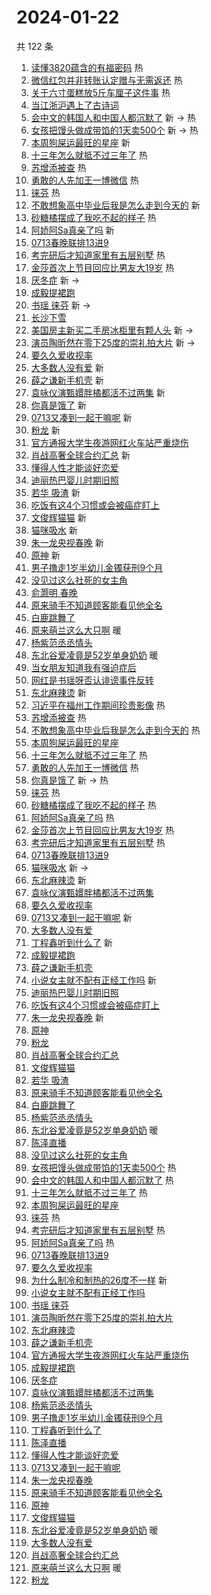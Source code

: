 # 2024-01-22

共 122 条

<!-- BEGIN -->
<!-- 最后更新时间 Mon Jan 22 2024 02:16:02 GMT+0800 (China Standard Time) -->

1. [读懂3820蕴含的有福密码](https://s.weibo.com//weibo?q=%23%E8%AF%BB%E6%87%823820%E8%95%B4%E5%90%AB%E7%9A%84%E6%9C%89%E7%A6%8F%E5%AF%86%E7%A0%81%23&Refer=new_time)
   热
1. [微信红包并非转账认定赠与无需返还](https://s.weibo.com//weibo?q=%23%E5%BE%AE%E4%BF%A1%E7%BA%A2%E5%8C%85%E5%B9%B6%E9%9D%9E%E8%BD%AC%E8%B4%A6%E8%AE%A4%E5%AE%9A%E8%B5%A0%E4%B8%8E%E6%97%A0%E9%9C%80%E8%BF%94%E8%BF%98%23&t=31&band_rank=1&Refer=top)
   热
1. [关于六寸蛋糕放5斤车厘子这件事](https://s.weibo.com//weibo?q=%23%E5%85%B3%E4%BA%8E%E5%85%AD%E5%AF%B8%E8%9B%8B%E7%B3%95%E6%94%BE5%E6%96%A4%E8%BD%A6%E5%8E%98%E5%AD%90%E8%BF%99%E4%BB%B6%E4%BA%8B%23&t=31&band_rank=2&Refer=top)
   热
1. [当江浙沪遇上了古诗词](https://s.weibo.com//weibo?q=%23%E5%BD%93%E6%B1%9F%E6%B5%99%E6%B2%AA%E9%81%87%E4%B8%8A%E4%BA%86%E5%8F%A4%E8%AF%97%E8%AF%8D%23&t=31&band_rank=3&Refer=top)
1. [会中文的韩国人和中国人都沉默了](https://s.weibo.com//weibo?q=%23%E4%BC%9A%E4%B8%AD%E6%96%87%E7%9A%84%E9%9F%A9%E5%9B%BD%E4%BA%BA%E5%92%8C%E4%B8%AD%E5%9B%BD%E4%BA%BA%E9%83%BD%E6%B2%89%E9%BB%98%E4%BA%86%23&t=31&band_rank=4&Refer=top)
   新 -> 热
1. [女孩把馒头做成带馅的1天卖500个](https://s.weibo.com//weibo?q=%23%E5%A5%B3%E5%AD%A9%E6%8A%8A%E9%A6%92%E5%A4%B4%E5%81%9A%E6%88%90%E5%B8%A6%E9%A6%85%E7%9A%841%E5%A4%A9%E5%8D%96500%E4%B8%AA%23&t=31&band_rank=5&Refer=top)
   新 -> 热
1. [本周狗屎运最旺的星座](https://s.weibo.com//weibo?q=%E6%9C%AC%E5%91%A8%E7%8B%97%E5%B1%8E%E8%BF%90%E6%9C%80%E6%97%BA%E7%9A%84%E6%98%9F%E5%BA%A7&t=31&band_rank=6&Refer=top)
   新
1. [十三年怎么就抵不过三年了](https://s.weibo.com//weibo?q=%23%E5%8D%81%E4%B8%89%E5%B9%B4%E6%80%8E%E4%B9%88%E5%B0%B1%E6%8A%B5%E4%B8%8D%E8%BF%87%E4%B8%89%E5%B9%B4%E4%BA%86%23&t=31&band_rank=7&Refer=top)
   热
1. [苏增添被查](https://s.weibo.com//weibo?q=%23%E8%8B%8F%E5%A2%9E%E6%B7%BB%E8%A2%AB%E6%9F%A5%23&t=31&band_rank=8&Refer=top)
   热
1. [勇敢的人先加王一博微信](https://s.weibo.com//weibo?q=%E5%8B%87%E6%95%A2%E7%9A%84%E4%BA%BA%E5%85%88%E5%8A%A0%E7%8E%8B%E4%B8%80%E5%8D%9A%E5%BE%AE%E4%BF%A1&t=31&band_rank=9&Refer=top)
   热
1. [徕芬](https://s.weibo.com//weibo?q=%E5%BE%95%E8%8A%AC&t=31&band_rank=10&Refer=top)
   热
1. [不敢想象高中毕业后我是怎么走到今天的](https://s.weibo.com//weibo?q=%E4%B8%8D%E6%95%A2%E6%83%B3%E8%B1%A1%E9%AB%98%E4%B8%AD%E6%AF%95%E4%B8%9A%E5%90%8E%E6%88%91%E6%98%AF%E6%80%8E%E4%B9%88%E8%B5%B0%E5%88%B0%E4%BB%8A%E5%A4%A9%E7%9A%84&t=31&band_rank=11&Refer=top)
   新
1. [砂糖橘摆成了我吃不起的样子](https://s.weibo.com//weibo?q=%23%E7%A0%82%E7%B3%96%E6%A9%98%E6%91%86%E6%88%90%E4%BA%86%E6%88%91%E5%90%83%E4%B8%8D%E8%B5%B7%E7%9A%84%E6%A0%B7%E5%AD%90%23&t=31&band_rank=12&Refer=top)
   热
1. [阿娇阿Sa真亲了吗](https://s.weibo.com//weibo?q=%E9%98%BF%E5%A8%87%E9%98%BFSa%E7%9C%9F%E4%BA%B2%E4%BA%86%E5%90%97&t=31&band_rank=13&Refer=top)
   新
1. [0713春晚联排13进9](https://s.weibo.com//weibo?q=%230713%E6%98%A5%E6%99%9A%E8%81%94%E6%8E%9213%E8%BF%9B9%23&t=31&band_rank=14&Refer=top)
1. [考完研后才知道家里有五层别墅](https://s.weibo.com//weibo?q=%23%E8%80%83%E5%AE%8C%E7%A0%94%E5%90%8E%E6%89%8D%E7%9F%A5%E9%81%93%E5%AE%B6%E9%87%8C%E6%9C%89%E4%BA%94%E5%B1%82%E5%88%AB%E5%A2%85%23&t=31&band_rank=15&Refer=top)
   热
1. [金莎首次上节目回应比男友大19岁](https://s.weibo.com//weibo?q=%23%E9%87%91%E8%8E%8E%E9%A6%96%E6%AC%A1%E4%B8%8A%E8%8A%82%E7%9B%AE%E5%9B%9E%E5%BA%94%E6%AF%94%E7%94%B7%E5%8F%8B%E5%A4%A719%E5%B2%81%23&t=31&band_rank=16&Refer=top)
   热
1. [厌冬症](https://s.weibo.com//weibo?q=%E5%8E%8C%E5%86%AC%E7%97%87&t=31&band_rank=17&Refer=top)
   新 ->
1. [成毅提裙跑](https://s.weibo.com//weibo?q=%23%E6%88%90%E6%AF%85%E6%8F%90%E8%A3%99%E8%B7%91%23&t=31&band_rank=18&Refer=top)
1. [书瑶 徕芬](https://s.weibo.com//weibo?q=%E4%B9%A6%E7%91%B6%20%E5%BE%95%E8%8A%AC&t=31&band_rank=19&Refer=top)
   新 ->
1. [长沙下雪](https://s.weibo.com//weibo?q=%E9%95%BF%E6%B2%99%E4%B8%8B%E9%9B%AA&t=31&band_rank=20&Refer=top)
1. [美国房主新买二手房冰柜里有颗人头](https://s.weibo.com//weibo?q=%23%E7%BE%8E%E5%9B%BD%E6%88%BF%E4%B8%BB%E6%96%B0%E4%B9%B0%E4%BA%8C%E6%89%8B%E6%88%BF%E5%86%B0%E6%9F%9C%E9%87%8C%E6%9C%89%E9%A2%97%E4%BA%BA%E5%A4%B4%23&t=31&band_rank=21&Refer=top)
   新 ->
1. [演员陶昕然在零下25度的崇礼拍大片](https://s.weibo.com//weibo?q=%23%E6%BC%94%E5%91%98%E9%99%B6%E6%98%95%E7%84%B6%E5%9C%A8%E9%9B%B6%E4%B8%8B25%E5%BA%A6%E7%9A%84%E5%B4%87%E7%A4%BC%E6%8B%8D%E5%A4%A7%E7%89%87%23&t=31&band_rank=22&Refer=top)
   新 ->
1. [要久久爱收视率](https://s.weibo.com//weibo?q=%E8%A6%81%E4%B9%85%E4%B9%85%E7%88%B1%E6%94%B6%E8%A7%86%E7%8E%87&t=31&band_rank=23&Refer=top)
1. [大多数人没有爱](https://s.weibo.com//weibo?q=%E5%A4%A7%E5%A4%9A%E6%95%B0%E4%BA%BA%E6%B2%A1%E6%9C%89%E7%88%B1&t=31&band_rank=24&Refer=top)
   新
1. [薛之谦新手机壳](https://s.weibo.com//weibo?q=%23%E8%96%9B%E4%B9%8B%E8%B0%A6%E6%96%B0%E6%89%8B%E6%9C%BA%E5%A3%B3%23&t=31&band_rank=25&Refer=top)
   新
1. [袁咏仪演甄嬛胖橘都活不过两集](https://s.weibo.com//weibo?q=%E8%A2%81%E5%92%8F%E4%BB%AA%E6%BC%94%E7%94%84%E5%AC%9B%E8%83%96%E6%A9%98%E9%83%BD%E6%B4%BB%E4%B8%8D%E8%BF%87%E4%B8%A4%E9%9B%86&t=31&band_rank=26&Refer=top)
   新
1. [你真是饿了](https://s.weibo.com//weibo?q=%E4%BD%A0%E7%9C%9F%E6%98%AF%E9%A5%BF%E4%BA%86&t=31&band_rank=27&Refer=top)
   新
1. [0713又凑到一起干嘛呢](https://s.weibo.com//weibo?q=%230713%E5%8F%88%E5%87%91%E5%88%B0%E4%B8%80%E8%B5%B7%E5%B9%B2%E5%98%9B%E5%91%A2%23&t=31&band_rank=28&Refer=top)
   新
1. [粉龙](https://s.weibo.com//weibo?q=%E7%B2%89%E9%BE%99&t=31&band_rank=29&Refer=top)
   新
1. [官方通报大学生夜游网红火车站严重烧伤](https://s.weibo.com//weibo?q=%23%E5%AE%98%E6%96%B9%E9%80%9A%E6%8A%A5%E5%A4%A7%E5%AD%A6%E7%94%9F%E5%A4%9C%E6%B8%B8%E7%BD%91%E7%BA%A2%E7%81%AB%E8%BD%A6%E7%AB%99%E4%B8%A5%E9%87%8D%E7%83%A7%E4%BC%A4%23&t=31&band_rank=30&Refer=top)
1. [肖战高奢全球合约汇总](https://s.weibo.com//weibo?q=%23%E8%82%96%E6%88%98%E9%AB%98%E5%A5%A2%E5%85%A8%E7%90%83%E5%90%88%E7%BA%A6%E6%B1%87%E6%80%BB%23&t=31&band_rank=31&Refer=top)
   新
1. [懂得人性才能谈好恋爱](https://s.weibo.com//weibo?q=%23%E6%87%82%E5%BE%97%E4%BA%BA%E6%80%A7%E6%89%8D%E8%83%BD%E8%B0%88%E5%A5%BD%E6%81%8B%E7%88%B1%23&t=31&band_rank=32&Refer=top)
1. [迪丽热巴婴儿时期旧照](https://s.weibo.com//weibo?q=%23%E8%BF%AA%E4%B8%BD%E7%83%AD%E5%B7%B4%E5%A9%B4%E5%84%BF%E6%97%B6%E6%9C%9F%E6%97%A7%E7%85%A7%23&t=31&band_rank=33&Refer=top)
1. [若华 吸渣](https://s.weibo.com//weibo?q=%E8%8B%A5%E5%8D%8E%20%E5%90%B8%E6%B8%A3&t=31&band_rank=34&Refer=top)
   新
1. [吃饭有这4个习惯或会被癌症盯上](https://s.weibo.com//weibo?q=%23%E5%90%83%E9%A5%AD%E6%9C%89%E8%BF%994%E4%B8%AA%E4%B9%A0%E6%83%AF%E6%88%96%E4%BC%9A%E8%A2%AB%E7%99%8C%E7%97%87%E7%9B%AF%E4%B8%8A%23&t=31&band_rank=35&Refer=top)
1. [文俊辉猫猫](https://s.weibo.com//weibo?q=%E6%96%87%E4%BF%8A%E8%BE%89%E7%8C%AB%E7%8C%AB&t=31&band_rank=36&Refer=top)
   新
1. [猫咪吸水](https://s.weibo.com//weibo?q=%E7%8C%AB%E5%92%AA%E5%90%B8%E6%B0%B4&t=31&band_rank=37&Refer=top)
   新
1. [朱一龙央视春晚](https://s.weibo.com//weibo?q=%23%E6%9C%B1%E4%B8%80%E9%BE%99%E5%A4%AE%E8%A7%86%E6%98%A5%E6%99%9A%23&t=31&band_rank=38&Refer=top)
   新
1. [原神](https://s.weibo.com//weibo?q=%E5%8E%9F%E7%A5%9E&t=31&band_rank=39&Refer=top)
   新
1. [男子撸走1岁半幼儿金镯获刑9个月](https://s.weibo.com//weibo?q=%23%E7%94%B7%E5%AD%90%E6%92%B8%E8%B5%B01%E5%B2%81%E5%8D%8A%E5%B9%BC%E5%84%BF%E9%87%91%E9%95%AF%E8%8E%B7%E5%88%919%E4%B8%AA%E6%9C%88%23&t=31&band_rank=40&Refer=top)
1. [没见过这么社死的女主角](https://s.weibo.com//weibo?q=%23%E6%B2%A1%E8%A7%81%E8%BF%87%E8%BF%99%E4%B9%88%E7%A4%BE%E6%AD%BB%E7%9A%84%E5%A5%B3%E4%B8%BB%E8%A7%92%23&t=31&band_rank=41&Refer=top)
1. [俞灏明 春晚](https://s.weibo.com//weibo?q=%E4%BF%9E%E7%81%8F%E6%98%8E%20%E6%98%A5%E6%99%9A&t=31&band_rank=42&Refer=top)
1. [原来骑手不知道顾客能看见他全名](https://s.weibo.com//weibo?q=%23%E5%8E%9F%E6%9D%A5%E9%AA%91%E6%89%8B%E4%B8%8D%E7%9F%A5%E9%81%93%E9%A1%BE%E5%AE%A2%E8%83%BD%E7%9C%8B%E8%A7%81%E4%BB%96%E5%85%A8%E5%90%8D%23&t=31&band_rank=43&Refer=top)
1. [白鹿跳舞了](https://s.weibo.com//weibo?q=%23%E7%99%BD%E9%B9%BF%E8%B7%B3%E8%88%9E%E4%BA%86%23&t=31&band_rank=44&Refer=top)
1. [原来萌兰这么大只啊](https://s.weibo.com//weibo?q=%23%E5%8E%9F%E6%9D%A5%E8%90%8C%E5%85%B0%E8%BF%99%E4%B9%88%E5%A4%A7%E5%8F%AA%E5%95%8A%23&t=31&band_rank=45&Refer=top)
   暖
1. [杨紫范丞丞情头](https://s.weibo.com//weibo?q=%23%E6%9D%A8%E7%B4%AB%E8%8C%83%E4%B8%9E%E4%B8%9E%E6%83%85%E5%A4%B4%23&t=31&band_rank=46&Refer=top)
1. [东北谷爱凌竟是52岁单身奶奶](https://s.weibo.com//weibo?q=%23%E4%B8%9C%E5%8C%97%E8%B0%B7%E7%88%B1%E5%87%8C%E7%AB%9F%E6%98%AF52%E5%B2%81%E5%8D%95%E8%BA%AB%E5%A5%B6%E5%A5%B6%23&t=31&band_rank=47&Refer=top)
   暖
1. [当女朋友知道我有强迫症后](https://s.weibo.com//weibo?q=%E5%BD%93%E5%A5%B3%E6%9C%8B%E5%8F%8B%E7%9F%A5%E9%81%93%E6%88%91%E6%9C%89%E5%BC%BA%E8%BF%AB%E7%97%87%E5%90%8E&t=31&band_rank=48&Refer=top)
1. [网红是书瑶呀否认诽谤事件反转](https://s.weibo.com//weibo?q=%23%E7%BD%91%E7%BA%A2%E6%98%AF%E4%B9%A6%E7%91%B6%E5%91%80%E5%90%A6%E8%AE%A4%E8%AF%BD%E8%B0%A4%E4%BA%8B%E4%BB%B6%E5%8F%8D%E8%BD%AC%23&t=31&band_rank=49&Refer=top)
1. [东北麻辣烫](https://s.weibo.com//weibo?q=%E4%B8%9C%E5%8C%97%E9%BA%BB%E8%BE%A3%E7%83%AB&t=31&band_rank=50&Refer=top)
   新
1. [习近平在福州工作期间珍贵影像](https://s.weibo.com//weibo?q=%23%E4%B9%A0%E8%BF%91%E5%B9%B3%E5%9C%A8%E7%A6%8F%E5%B7%9E%E5%B7%A5%E4%BD%9C%E6%9C%9F%E9%97%B4%E7%8F%8D%E8%B4%B5%E5%BD%B1%E5%83%8F%23&Refer=new_time)
   热
1. [苏增添被查](https://s.weibo.com//weibo?q=%23%E8%8B%8F%E5%A2%9E%E6%B7%BB%E8%A2%AB%E6%9F%A5%23&t=31&band_rank=6&Refer=top)
   热
1. [不敢想象高中毕业后我是怎么走到今天的](https://s.weibo.com//weibo?q=%E4%B8%8D%E6%95%A2%E6%83%B3%E8%B1%A1%E9%AB%98%E4%B8%AD%E6%AF%95%E4%B8%9A%E5%90%8E%E6%88%91%E6%98%AF%E6%80%8E%E4%B9%88%E8%B5%B0%E5%88%B0%E4%BB%8A%E5%A4%A9%E7%9A%84&t=31&band_rank=7&Refer=top)
   热
1. [本周狗屎运最旺的星座](https://s.weibo.com//weibo?q=%E6%9C%AC%E5%91%A8%E7%8B%97%E5%B1%8E%E8%BF%90%E6%9C%80%E6%97%BA%E7%9A%84%E6%98%9F%E5%BA%A7&t=31&band_rank=8&Refer=top)
1. [十三年怎么就抵不过三年了](https://s.weibo.com//weibo?q=%23%E5%8D%81%E4%B8%89%E5%B9%B4%E6%80%8E%E4%B9%88%E5%B0%B1%E6%8A%B5%E4%B8%8D%E8%BF%87%E4%B8%89%E5%B9%B4%E4%BA%86%23&t=31&band_rank=9&Refer=top)
   热
1. [勇敢的人先加王一博微信](https://s.weibo.com//weibo?q=%E5%8B%87%E6%95%A2%E7%9A%84%E4%BA%BA%E5%85%88%E5%8A%A0%E7%8E%8B%E4%B8%80%E5%8D%9A%E5%BE%AE%E4%BF%A1&t=31&band_rank=10&Refer=top)
   热
1. [你真是饿了](https://s.weibo.com//weibo?q=%E4%BD%A0%E7%9C%9F%E6%98%AF%E9%A5%BF%E4%BA%86&t=31&band_rank=11&Refer=top)
   新 -> 热
1. [徕芬](https://s.weibo.com//weibo?q=%E5%BE%95%E8%8A%AC&t=31&band_rank=12&Refer=top)
   热
1. [砂糖橘摆成了我吃不起的样子](https://s.weibo.com//weibo?q=%23%E7%A0%82%E7%B3%96%E6%A9%98%E6%91%86%E6%88%90%E4%BA%86%E6%88%91%E5%90%83%E4%B8%8D%E8%B5%B7%E7%9A%84%E6%A0%B7%E5%AD%90%23&t=31&band_rank=13&Refer=top)
   热
1. [阿娇阿Sa真亲了吗](https://s.weibo.com//weibo?q=%E9%98%BF%E5%A8%87%E9%98%BFSa%E7%9C%9F%E4%BA%B2%E4%BA%86%E5%90%97&t=31&band_rank=14&Refer=top)
   热
1. [金莎首次上节目回应比男友大19岁](https://s.weibo.com//weibo?q=%23%E9%87%91%E8%8E%8E%E9%A6%96%E6%AC%A1%E4%B8%8A%E8%8A%82%E7%9B%AE%E5%9B%9E%E5%BA%94%E6%AF%94%E7%94%B7%E5%8F%8B%E5%A4%A719%E5%B2%81%23&t=31&band_rank=15&Refer=top)
   热
1. [考完研后才知道家里有五层别墅](https://s.weibo.com//weibo?q=%23%E8%80%83%E5%AE%8C%E7%A0%94%E5%90%8E%E6%89%8D%E7%9F%A5%E9%81%93%E5%AE%B6%E9%87%8C%E6%9C%89%E4%BA%94%E5%B1%82%E5%88%AB%E5%A2%85%23&t=31&band_rank=16&Refer=top)
   热
1. [0713春晚联排13进9](https://s.weibo.com//weibo?q=%230713%E6%98%A5%E6%99%9A%E8%81%94%E6%8E%9213%E8%BF%9B9%23&t=31&band_rank=18&Refer=top)
1. [猫咪吸水](https://s.weibo.com//weibo?q=%E7%8C%AB%E5%92%AA%E5%90%B8%E6%B0%B4&t=31&band_rank=23&Refer=top)
   新 ->
1. [东北麻辣烫](https://s.weibo.com//weibo?q=%E4%B8%9C%E5%8C%97%E9%BA%BB%E8%BE%A3%E7%83%AB&t=31&band_rank=24&Refer=top)
   新
1. [袁咏仪演甄嬛胖橘都活不过两集](https://s.weibo.com//weibo?q=%E8%A2%81%E5%92%8F%E4%BB%AA%E6%BC%94%E7%94%84%E5%AC%9B%E8%83%96%E6%A9%98%E9%83%BD%E6%B4%BB%E4%B8%8D%E8%BF%87%E4%B8%A4%E9%9B%86&t=31&band_rank=25&Refer=top)
1. [要久久爱收视率](https://s.weibo.com//weibo?q=%E8%A6%81%E4%B9%85%E4%B9%85%E7%88%B1%E6%94%B6%E8%A7%86%E7%8E%87&t=31&band_rank=26&Refer=top)
1. [0713又凑到一起干嘛呢](https://s.weibo.com//weibo?q=%230713%E5%8F%88%E5%87%91%E5%88%B0%E4%B8%80%E8%B5%B7%E5%B9%B2%E5%98%9B%E5%91%A2%23&t=31&band_rank=27&Refer=top)
   新
1. [大多数人没有爱](https://s.weibo.com//weibo?q=%E5%A4%A7%E5%A4%9A%E6%95%B0%E4%BA%BA%E6%B2%A1%E6%9C%89%E7%88%B1&t=31&band_rank=28&Refer=top)
1. [丁程鑫听到什么了](https://s.weibo.com//weibo?q=%23%E4%B8%81%E7%A8%8B%E9%91%AB%E5%90%AC%E5%88%B0%E4%BB%80%E4%B9%88%E4%BA%86%23&t=31&band_rank=29&Refer=top)
   新
1. [成毅提裙跑](https://s.weibo.com//weibo?q=%23%E6%88%90%E6%AF%85%E6%8F%90%E8%A3%99%E8%B7%91%23&t=31&band_rank=31&Refer=top)
1. [薛之谦新手机壳](https://s.weibo.com//weibo?q=%23%E8%96%9B%E4%B9%8B%E8%B0%A6%E6%96%B0%E6%89%8B%E6%9C%BA%E5%A3%B3%23&t=31&band_rank=33&Refer=top)
1. [小说女主就不配有正经工作吗](https://s.weibo.com//weibo?q=%E5%B0%8F%E8%AF%B4%E5%A5%B3%E4%B8%BB%E5%B0%B1%E4%B8%8D%E9%85%8D%E6%9C%89%E6%AD%A3%E7%BB%8F%E5%B7%A5%E4%BD%9C%E5%90%97&t=31&band_rank=34&Refer=top)
   新
1. [迪丽热巴婴儿时期旧照](https://s.weibo.com//weibo?q=%23%E8%BF%AA%E4%B8%BD%E7%83%AD%E5%B7%B4%E5%A9%B4%E5%84%BF%E6%97%B6%E6%9C%9F%E6%97%A7%E7%85%A7%23&t=31&band_rank=35&Refer=top)
1. [吃饭有这4个习惯或会被癌症盯上](https://s.weibo.com//weibo?q=%23%E5%90%83%E9%A5%AD%E6%9C%89%E8%BF%994%E4%B8%AA%E4%B9%A0%E6%83%AF%E6%88%96%E4%BC%9A%E8%A2%AB%E7%99%8C%E7%97%87%E7%9B%AF%E4%B8%8A%23&t=31&band_rank=36&Refer=top)
1. [朱一龙央视春晚](https://s.weibo.com//weibo?q=%23%E6%9C%B1%E4%B8%80%E9%BE%99%E5%A4%AE%E8%A7%86%E6%98%A5%E6%99%9A%23&t=31&band_rank=37&Refer=top)
   新
1. [原神](https://s.weibo.com//weibo?q=%E5%8E%9F%E7%A5%9E&t=31&band_rank=38&Refer=top)
1. [粉龙](https://s.weibo.com//weibo?q=%E7%B2%89%E9%BE%99&t=31&band_rank=39&Refer=top)
1. [肖战高奢全球合约汇总](https://s.weibo.com//weibo?q=%23%E8%82%96%E6%88%98%E9%AB%98%E5%A5%A2%E5%85%A8%E7%90%83%E5%90%88%E7%BA%A6%E6%B1%87%E6%80%BB%23&t=31&band_rank=41&Refer=top)
1. [文俊辉猫猫](https://s.weibo.com//weibo?q=%E6%96%87%E4%BF%8A%E8%BE%89%E7%8C%AB%E7%8C%AB&t=31&band_rank=42&Refer=top)
1. [若华 吸渣](https://s.weibo.com//weibo?q=%E8%8B%A5%E5%8D%8E%20%E5%90%B8%E6%B8%A3&t=31&band_rank=43&Refer=top)
1. [原来骑手不知道顾客能看见他全名](https://s.weibo.com//weibo?q=%23%E5%8E%9F%E6%9D%A5%E9%AA%91%E6%89%8B%E4%B8%8D%E7%9F%A5%E9%81%93%E9%A1%BE%E5%AE%A2%E8%83%BD%E7%9C%8B%E8%A7%81%E4%BB%96%E5%85%A8%E5%90%8D%23&t=31&band_rank=44&Refer=top)
1. [白鹿跳舞了](https://s.weibo.com//weibo?q=%23%E7%99%BD%E9%B9%BF%E8%B7%B3%E8%88%9E%E4%BA%86%23&t=31&band_rank=46&Refer=top)
1. [杨紫范丞丞情头](https://s.weibo.com//weibo?q=%23%E6%9D%A8%E7%B4%AB%E8%8C%83%E4%B8%9E%E4%B8%9E%E6%83%85%E5%A4%B4%23&t=31&band_rank=47&Refer=top)
1. [东北谷爱凌竟是52岁单身奶奶](https://s.weibo.com//weibo?q=%23%E4%B8%9C%E5%8C%97%E8%B0%B7%E7%88%B1%E5%87%8C%E7%AB%9F%E6%98%AF52%E5%B2%81%E5%8D%95%E8%BA%AB%E5%A5%B6%E5%A5%B6%23&t=31&band_rank=48&Refer=top)
   暖
1. [陈泽直播](https://s.weibo.com//weibo?q=%E9%99%88%E6%B3%BD%E7%9B%B4%E6%92%AD&t=31&band_rank=49&Refer=top)
1. [没见过这么社死的女主角](https://s.weibo.com//weibo?q=%23%E6%B2%A1%E8%A7%81%E8%BF%87%E8%BF%99%E4%B9%88%E7%A4%BE%E6%AD%BB%E7%9A%84%E5%A5%B3%E4%B8%BB%E8%A7%92%23&t=31&band_rank=50&Refer=top)
1. [女孩把馒头做成带馅的1天卖500个](https://s.weibo.com//weibo?q=%23%E5%A5%B3%E5%AD%A9%E6%8A%8A%E9%A6%92%E5%A4%B4%E5%81%9A%E6%88%90%E5%B8%A6%E9%A6%85%E7%9A%841%E5%A4%A9%E5%8D%96500%E4%B8%AA%23&t=31&band_rank=4&Refer=top)
   热
1. [会中文的韩国人和中国人都沉默了](https://s.weibo.com//weibo?q=%23%E4%BC%9A%E4%B8%AD%E6%96%87%E7%9A%84%E9%9F%A9%E5%9B%BD%E4%BA%BA%E5%92%8C%E4%B8%AD%E5%9B%BD%E4%BA%BA%E9%83%BD%E6%B2%89%E9%BB%98%E4%BA%86%23&t=31&band_rank=5&Refer=top)
   热
1. [十三年怎么就抵不过三年了](https://s.weibo.com//weibo?q=%23%E5%8D%81%E4%B8%89%E5%B9%B4%E6%80%8E%E4%B9%88%E5%B0%B1%E6%8A%B5%E4%B8%8D%E8%BF%87%E4%B8%89%E5%B9%B4%E4%BA%86%23&t=31&band_rank=8&Refer=top)
   热
1. [本周狗屎运最旺的星座](https://s.weibo.com//weibo?q=%E6%9C%AC%E5%91%A8%E7%8B%97%E5%B1%8E%E8%BF%90%E6%9C%80%E6%97%BA%E7%9A%84%E6%98%9F%E5%BA%A7&t=31&band_rank=10&Refer=top)
1. [徕芬](https://s.weibo.com//weibo?q=%E5%BE%95%E8%8A%AC&t=31&band_rank=13&Refer=top)
   热
1. [考完研后才知道家里有五层别墅](https://s.weibo.com//weibo?q=%23%E8%80%83%E5%AE%8C%E7%A0%94%E5%90%8E%E6%89%8D%E7%9F%A5%E9%81%93%E5%AE%B6%E9%87%8C%E6%9C%89%E4%BA%94%E5%B1%82%E5%88%AB%E5%A2%85%23&t=31&band_rank=14&Refer=top)
   热
1. [阿娇阿Sa真亲了吗](https://s.weibo.com//weibo?q=%E9%98%BF%E5%A8%87%E9%98%BFSa%E7%9C%9F%E4%BA%B2%E4%BA%86%E5%90%97&t=31&band_rank=16&Refer=top)
   热
1. [0713春晚联排13进9](https://s.weibo.com//weibo?q=%230713%E6%98%A5%E6%99%9A%E8%81%94%E6%8E%9213%E8%BF%9B9%23&t=31&band_rank=17&Refer=top)
1. [要久久爱收视率](https://s.weibo.com//weibo?q=%E8%A6%81%E4%B9%85%E4%B9%85%E7%88%B1%E6%94%B6%E8%A7%86%E7%8E%87&t=31&band_rank=18&Refer=top)
1. [为什么制冷和制热的26度不一样](https://s.weibo.com//weibo?q=%E4%B8%BA%E4%BB%80%E4%B9%88%E5%88%B6%E5%86%B7%E5%92%8C%E5%88%B6%E7%83%AD%E7%9A%8426%E5%BA%A6%E4%B8%8D%E4%B8%80%E6%A0%B7&t=31&band_rank=19&Refer=top)
   新
1. [小说女主就不配有正经工作吗](https://s.weibo.com//weibo?q=%E5%B0%8F%E8%AF%B4%E5%A5%B3%E4%B8%BB%E5%B0%B1%E4%B8%8D%E9%85%8D%E6%9C%89%E6%AD%A3%E7%BB%8F%E5%B7%A5%E4%BD%9C%E5%90%97&t=31&band_rank=22&Refer=top)
1. [书瑶 徕芬](https://s.weibo.com//weibo?q=%E4%B9%A6%E7%91%B6%20%E5%BE%95%E8%8A%AC&t=31&band_rank=24&Refer=top)
1. [演员陶昕然在零下25度的崇礼拍大片](https://s.weibo.com//weibo?q=%23%E6%BC%94%E5%91%98%E9%99%B6%E6%98%95%E7%84%B6%E5%9C%A8%E9%9B%B6%E4%B8%8B25%E5%BA%A6%E7%9A%84%E5%B4%87%E7%A4%BC%E6%8B%8D%E5%A4%A7%E7%89%87%23&t=31&band_rank=25&Refer=top)
1. [东北麻辣烫](https://s.weibo.com//weibo?q=%E4%B8%9C%E5%8C%97%E9%BA%BB%E8%BE%A3%E7%83%AB&t=31&band_rank=26&Refer=top)
1. [薛之谦新手机壳](https://s.weibo.com//weibo?q=%23%E8%96%9B%E4%B9%8B%E8%B0%A6%E6%96%B0%E6%89%8B%E6%9C%BA%E5%A3%B3%23&t=31&band_rank=27&Refer=top)
1. [官方通报大学生夜游网红火车站严重烧伤](https://s.weibo.com//weibo?q=%23%E5%AE%98%E6%96%B9%E9%80%9A%E6%8A%A5%E5%A4%A7%E5%AD%A6%E7%94%9F%E5%A4%9C%E6%B8%B8%E7%BD%91%E7%BA%A2%E7%81%AB%E8%BD%A6%E7%AB%99%E4%B8%A5%E9%87%8D%E7%83%A7%E4%BC%A4%23&t=31&band_rank=28&Refer=top)
1. [成毅提裙跑](https://s.weibo.com//weibo?q=%23%E6%88%90%E6%AF%85%E6%8F%90%E8%A3%99%E8%B7%91%23&t=31&band_rank=29&Refer=top)
1. [厌冬症](https://s.weibo.com//weibo?q=%E5%8E%8C%E5%86%AC%E7%97%87&t=31&band_rank=30&Refer=top)
1. [袁咏仪演甄嬛胖橘都活不过两集](https://s.weibo.com//weibo?q=%E8%A2%81%E5%92%8F%E4%BB%AA%E6%BC%94%E7%94%84%E5%AC%9B%E8%83%96%E6%A9%98%E9%83%BD%E6%B4%BB%E4%B8%8D%E8%BF%87%E4%B8%A4%E9%9B%86&t=31&band_rank=31&Refer=top)
1. [杨紫范丞丞情头](https://s.weibo.com//weibo?q=%23%E6%9D%A8%E7%B4%AB%E8%8C%83%E4%B8%9E%E4%B8%9E%E6%83%85%E5%A4%B4%23&t=31&band_rank=32&Refer=top)
1. [男子撸走1岁半幼儿金镯获刑9个月](https://s.weibo.com//weibo?q=%23%E7%94%B7%E5%AD%90%E6%92%B8%E8%B5%B01%E5%B2%81%E5%8D%8A%E5%B9%BC%E5%84%BF%E9%87%91%E9%95%AF%E8%8E%B7%E5%88%919%E4%B8%AA%E6%9C%88%23&t=31&band_rank=34&Refer=top)
1. [丁程鑫听到什么了](https://s.weibo.com//weibo?q=%23%E4%B8%81%E7%A8%8B%E9%91%AB%E5%90%AC%E5%88%B0%E4%BB%80%E4%B9%88%E4%BA%86%23&t=31&band_rank=36&Refer=top)
1. [陈泽直播](https://s.weibo.com//weibo?q=%E9%99%88%E6%B3%BD%E7%9B%B4%E6%92%AD&t=31&band_rank=37&Refer=top)
1. [懂得人性才能谈好恋爱](https://s.weibo.com//weibo?q=%23%E6%87%82%E5%BE%97%E4%BA%BA%E6%80%A7%E6%89%8D%E8%83%BD%E8%B0%88%E5%A5%BD%E6%81%8B%E7%88%B1%23&t=31&band_rank=38&Refer=top)
1. [0713又凑到一起干嘛呢](https://s.weibo.com//weibo?q=%230713%E5%8F%88%E5%87%91%E5%88%B0%E4%B8%80%E8%B5%B7%E5%B9%B2%E5%98%9B%E5%91%A2%23&t=31&band_rank=39&Refer=top)
1. [朱一龙央视春晚](https://s.weibo.com//weibo?q=%23%E6%9C%B1%E4%B8%80%E9%BE%99%E5%A4%AE%E8%A7%86%E6%98%A5%E6%99%9A%23&t=31&band_rank=40&Refer=top)
1. [原来骑手不知道顾客能看见他全名](https://s.weibo.com//weibo?q=%23%E5%8E%9F%E6%9D%A5%E9%AA%91%E6%89%8B%E4%B8%8D%E7%9F%A5%E9%81%93%E9%A1%BE%E5%AE%A2%E8%83%BD%E7%9C%8B%E8%A7%81%E4%BB%96%E5%85%A8%E5%90%8D%23&t=31&band_rank=41&Refer=top)
1. [原神](https://s.weibo.com//weibo?q=%E5%8E%9F%E7%A5%9E&t=31&band_rank=42&Refer=top)
1. [文俊辉猫猫](https://s.weibo.com//weibo?q=%E6%96%87%E4%BF%8A%E8%BE%89%E7%8C%AB%E7%8C%AB&t=31&band_rank=43&Refer=top)
1. [东北谷爱凌竟是52岁单身奶奶](https://s.weibo.com//weibo?q=%23%E4%B8%9C%E5%8C%97%E8%B0%B7%E7%88%B1%E5%87%8C%E7%AB%9F%E6%98%AF52%E5%B2%81%E5%8D%95%E8%BA%AB%E5%A5%B6%E5%A5%B6%23&t=31&band_rank=44&Refer=top)
   暖
1. [大多数人没有爱](https://s.weibo.com//weibo?q=%E5%A4%A7%E5%A4%9A%E6%95%B0%E4%BA%BA%E6%B2%A1%E6%9C%89%E7%88%B1&t=31&band_rank=45&Refer=top)
1. [肖战高奢全球合约汇总](https://s.weibo.com//weibo?q=%23%E8%82%96%E6%88%98%E9%AB%98%E5%A5%A2%E5%85%A8%E7%90%83%E5%90%88%E7%BA%A6%E6%B1%87%E6%80%BB%23&t=31&band_rank=46&Refer=top)
1. [原来萌兰这么大只啊](https://s.weibo.com//weibo?q=%23%E5%8E%9F%E6%9D%A5%E8%90%8C%E5%85%B0%E8%BF%99%E4%B9%88%E5%A4%A7%E5%8F%AA%E5%95%8A%23&t=31&band_rank=47&Refer=top)
   暖
1. [粉龙](https://s.weibo.com//weibo?q=%E7%B2%89%E9%BE%99&t=31&band_rank=48&Refer=top)

<!-- END -->

